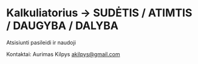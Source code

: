 # Kalkuliatorius  -> SUDĖTIS / ATIMTIS / DAUGYBA / DALYBA 

Atsisiunti pasileidi ir naudoji 

Kontaktai: Aurimas Kilpys  akilpys@gmail.com
